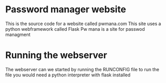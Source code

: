 # Password manager website
This is the source code for a website called pwmana.com
This site uses a python webframework called Flask
Pw mana is a site for passwod managment
# 
# Running the webserver 
The webserver can we started by running the RUNCONFIG file
to run the file you would need a python interpreter with flask installed